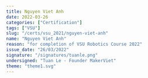 ```yaml
---
title: Nguyen Viet Anh
date: 2022-03-26
categories: ["Certification"]
tags: ["VSU"]
slug: "/certs/vsu_2021/nguyen-viet-anh"
name: "Nguyen Viet Anh"
reason: "for completion of VSU Robotics Course 2022"
issue_date: "26/03/2022"
signature: "/signatures/tuanle.png"
undersigned: "Tuan Le - Founder MakerViet"
theme: "theme1.svg"
---
```

